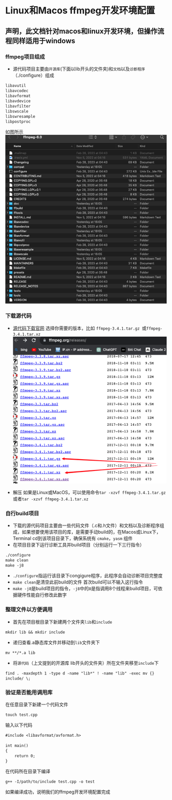 # Linux和Macos ffmpeg开发环境配置

## 声明，此文档针对macos和linux开发环境，但操作流程同样适用于windows

### ffmpeg项目组成

* 源代码项目主要由`开源库`(下面以lib开头的文件夹)和`文档`以及`诊断程序`（./configure）组成

```
libavutil      
libavcodec     
libavformat    
libavdevice    
libavfilter    
libswscale     
libswresample  
libpostproc    
```
如图所示
![Alt text](../../../../public/technical/Back-end/C++/ffmpeg_develop/image-3.png)

### 下载源代码

* [源代码下载官网](https://ffmpeg.org/releases/)
选择你需要的版本，比如 `ffmpeg-3.4.1.tar.gz `或`ffmpeg-3.4.1.tar.xz `![Alt text](../../../../public/technical/Back-end/C++/ffmpeg_develop/image-2.png)

* 解压 如果是Linux或MacOS，可以使用命令`tar -xzvf ffmpeg-3.4.1.tar.gz`或者`tar -xzvf ffmpeg-3.4.1.tar.xz`

### 自行build项目
* 下载的源代码项目主要由一些代码文件（.c和.h文件）和文档以及诊断程序组成，如果想要使用该项目的库，是需要手动build的，在Macos或Linux下，Terminal cd到该项目目录下，确保系统有 `cmake`，`yasm` 组件
* 在项目目录下运行诊断工具并build项目（分别运行一下三行指令）
```
./configure
make clean
make -j8
```
* `./configure`指运行该目录下congigure程序，此程序会自动诊断项目完整度
* `make clean`是清空此前build的文件 首次build可以不输入这行指令
* `make -j8`是build项目的指令，`-j8`中的`8`是指调用8个线程来build项目，可依据硬件性能自行修改此数字

### 整理文件以方便调用

* 首先在项目根目录下新建两个文件夹`lib`和`include`
```
mkdir lib && mkdir include
```
* 递归查看.a静态库文件并移动到`lib`文件夹下
```
mv **/*.a lib
```
* 将`源代码`（上文提到的开源库 lib开头的文件夹）所在文件夹移至`include`下
```
find . -maxdepth 1 -type d -name "lib*" ! -name "lib" -exec mv {} include/ \;
```

### 验证是否能用调用库

在任意目录下新建一个代码文件
```
touch test.cpp
```
输入以下代码
```
#include <libavformat/avformat.h>

int main()
{
    return 0;
}
```
在代码所在目录下编译
```
g++ -I/path/to/include test.cpp -o test
```
如果编译成功，说明我们的ffmpeg开发环境配置完成
